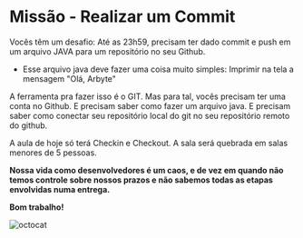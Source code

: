 # Missão - Realizar um Commit

Vocês têm um desafio: Até as 23h59, precisam ter dado commit e push em um arquivo JAVA para um repositório no seu Github.

* Esse arquivo java deve fazer uma coisa muito simples: Imprimir na tela a mensagem "Olá, Arbyte"

A ferramenta pra fazer isso é o GIT. Mas para tal, vocês precisam ter uma conta no Github. E precisam saber como fazer um arquivo java. E precisam saber como conectar seu repositório local do git no seu repositório remoto do github.

A aula de hoje só terá Checkin e Checkout. A sala será quebrada em salas menores de 5 pessoas.

**Nossa vida como desenvolvedores é um caos, e de vez em quando não temos controle sobre nossos prazos e não sabemos todas as etapas envolvidas numa entrega.** 

**Bom trabalho!**

![octocat](https://user-images.githubusercontent.com/45864414/89591772-6f3cd700-d821-11ea-83a6-0fdf60709675.png)


